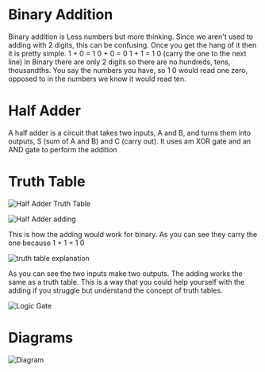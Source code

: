 # Binary Addition
Binary addition is Less numbers but more thinking. Since we aren't used to adding with 2 digits, this can be confusing. Once you get the hang of it then it is pretty simple.
1 + 0 = 1
0 + 0 = 0
1 + 1 = 1 0 (carry the one to the next line)
In Binary there are only 2 digits so there are no hundreds, tens, thousandths. You say the numbers you have, so 1 0 would read one zero, opposed to in the numbers we know it would read ten. 
# Half Adder
A half adder is a circuit that takes two inputs, A and B, and turns them into outputs, S (sum of A and B) and C (carry out). It uses am XOR gate and an AND gate to perform the addition
# Truth Table
![Half Adder Truth Table](https://github.com/user-attachments/assets/d26264f8-d13a-4767-a24c-acd0be1d737d)

![Half Adder adding](https://github.com/user-attachments/assets/c31a1d06-d70a-434e-845e-27a65ec49e5b)

This is how the adding would work for binary. As you can see they carry the one because 1 + 1 = 1 0

![truth table explanation](https://github.com/user-attachments/assets/6d954067-7ae1-4766-8889-c8795ec026fc)

As you can see the two inputs make two outputs. The adding works the same as a truth table. This is a way that you could help yourself with the adding if you struggle but understand the concept of truth tables.

![Logic Gate](https://github.com/user-attachments/assets/b592efbe-1f45-4bca-8fa9-dd405a34d557)

# Diagrams

![Diagram](https://github.com/user-attachments/assets/eefa63a2-96d9-401a-9b34-8a3643b22e96)

